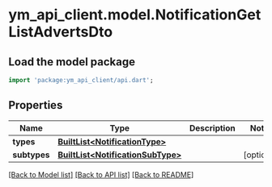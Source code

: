 # ym_api_client.model.NotificationGetListAdvertsDto

## Load the model package
```dart
import 'package:ym_api_client/api.dart';
```

## Properties
Name | Type | Description | Notes
------------ | ------------- | ------------- | -------------
**types** | [**BuiltList&lt;NotificationType&gt;**](NotificationType.md) |  | 
**subtypes** | [**BuiltList&lt;NotificationSubType&gt;**](NotificationSubType.md) |  | [optional] 

[[Back to Model list]](../README.md#documentation-for-models) [[Back to API list]](../README.md#documentation-for-api-endpoints) [[Back to README]](../README.md)


